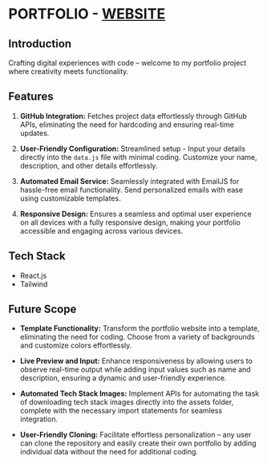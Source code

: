 # PORTFOLIO - [WEBSITE](https://portfolio-self-beta-33.vercel.app/)

## Introduction
Crafting digital experiences with code – welcome to my portfolio project where creativity meets functionality.
<br/>

## Features

1. **GitHub Integration:**
   Fetches project data effortlessly through GitHub APIs, eliminating the need for hardcoding and ensuring real-time updates.

2. **User-Friendly Configuration:**
   Streamlined setup - Input your details directly into the `data.js` file with minimal coding. Customize your name, description, and other details effortlessly.

3. **Automated Email Service:**
   Seamlessly integrated with EmailJS for hassle-free email functionality. Send personalized emails with ease using customizable templates.

4. **Responsive Design:**
   Ensures a seamless and optimal user experience on all devices with a fully responsive design, making your portfolio accessible and engaging across various devices.

## Tech Stack

- React.js
- Tailwind

## Future Scope

- **Template Functionality:**
  Transform the portfolio website into a template, eliminating the need for coding. Choose from a variety of backgrounds and customize colors effortlessly.

- **Live Preview and Input:**
  Enhance responsiveness by allowing users to observe real-time output while adding input values such as name and description, ensuring a dynamic and user-friendly experience.

- **Automated Tech Stack Images:**
  Implement APIs for automating the task of downloading tech stack images directly into the assets folder, complete with the necessary import statements for seamless integration.

- **User-Friendly Cloning:**
  Facilitate effortless personalization – any user can clone the repository and easily create their own portfolio by adding individual data without the need for additional coding.
